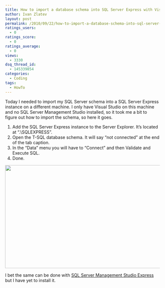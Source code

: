 ```yaml
---
title: How to import a database schema into SQL Server Express with Visual Studio
author: Ivan Zlatev
layout: post
permalink: /2010/09/22/how-to-import-a-database-schema-into-sql-server-express-with-visual-studio/
ratings_users:
  - 0
ratings_score:
  - 0
ratings_average:
  - 0
views:
  - 3330
dsq_thread_id:
  - 145339854
categories:
  - Coding
tags:
  - HowTo
---
```

Today I needed to import my SQL Server schema into a SQL Server Express instance on a different machine. I only have Visual Studio on this machine and no SQL Server Management Studio installed, so it took me a bit to figure out how to import the schema, so here it goes.

  1. Add the SQL Server Express instance to the Server Explorer. It&#8217;s located at &#8220;.\SQLEXPRESS&#8221;.
  2. Open the T-SQL database schema. It will say &#8220;not connected&#8221; at the end of the tab caption.
  3. In the &#8220;Data&#8221; menu you will have to &#8220;Connect&#8221; and then Validate and Execute SQL.
  4. Done.

[<img class="aligncenter size-full wp-image-724" title="connect" src="http://ivanz.com/wp-content/uploads/2010/09/connect.png" alt="" width="694" height="335" />][1]

I bet the same can be done with <a href="http://msdn.microsoft.com/en-us/library/ms365247.aspx" target="_blank">SQL Server Management Studio Express</a> but I have yet to install it.

 [1]: http://ivanz.com/wp-content/uploads/2010/09/connect.png